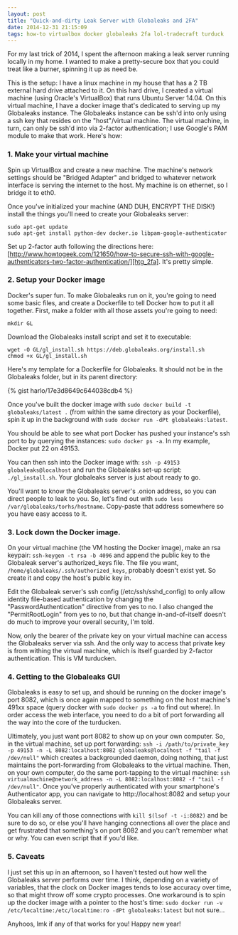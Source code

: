 ```yaml
---
layout: post
title: "Quick-and-dirty Leak Server with Globaleaks and 2FA"
date: 2014-12-31 21:15:09
tags: how-to virtualbox docker globaleaks 2fa lol-tradecraft turduck
---
```


For my last trick of 2014, I spent the afternoon making a leak server running locally in my home.  I wanted to make a pretty-secure box that you could treat like a burner, spinning it up as need be.

This is the setup:  I have a linux machine in my house that has a 2 TB external hard drive attached to it.  On this hard drive, I created a virtual machine (using Oracle's VirtualBox) that runs Ubuntu Server 14.04.  On this virtual machine, I have a docker image that's dedicated to serving up my Globaleaks instance.  The Globaleaks instance can be ssh'd into only using a ssh key that resides on the "host"/virtual machine.  The virtual machine, in turn, can only be ssh'd into via 2-factor authentication; I use Google's PAM module to make that work.  Here's how:

### 1. Make your virtual machine

Spin up VirtualBox and create a new machine.  The machine's network settings should be "Bridged Adapter" and bridged to whatever network interface is serving the internet to the host.  My machine is on ethernet, so I bridge it to eth0.

Once you've initialized your machine (AND DUH, ENCRYPT THE DISK!) install the things you'll need to create your Globaleaks server:

	sudo apt-get update
	sudo apt-get install python-dev docker.io libpam-google-authenticator

Set up 2-factor auth following the directions here: [http://www.howtogeek.com/121650/how-to-secure-ssh-with-google-authenticators-two-factor-authentication/][htg_2fa].  It's pretty simple.

### 2. Setup your Docker image

Docker's super fun.  To make Globaleaks run on it, you're going to need some basic files, and create a Dockerfile to tell Docker how to put it all together.  First, make a folder with all those assets you're going to need:

	mkdir GL

Download the Globaleaks install script and set it to executable:

	wget -O GL/gl_install.sh https://deb.globaleaks.org/install.sh
	chmod +x GL/gl_install.sh

Here's my template for a Dockerfile for Globaleaks.  It should not be in the Globaleaks folder, but in its parent directory:

{% gist harlo/17e3d8649c644038cdb4 %}

Once you've built the docker image with `sudo docker build -t globaleaks/latest .` (from within the same directory as your Dockerfile), spin it up in the background with `sudo docker run -dPt globaleaks:latest`.  

You should be able to see what port Docker has pushed your instance's ssh port to by querying the instances: `sudo docker ps -a`.  In my example, Docker put 22 on 49153.

You can then ssh into the Docker image with: `ssh -p 49153 globaleaks@localhost` and run the Globaleaks set-up script: `./gl_install.sh`.  Your globaleaks server is just about ready to go.

You'll want to know the Globaleaks server's .onion address, so you can direct people to leak to you.  So, let's find out with `sudo less /var/globaleaks/torhs/hostname`.  Copy-paste that address somewhere so you have easy access to it.

### 3. Lock down the Docker image.

On your virtual machine (the VM hosting the Docker image), make an rsa keypair: `ssh-keygen -t rsa -b 4096` and append the public key to the Globaleak server's authorized_keys file.  The file you want, `/home/globaleaks/.ssh/authorized_keys`, probably doesn't exist yet.  So create it and copy the host's public key in.

Edit the Globaleak server's ssh config (/etc/ssh/sshd_config) to only allow identity file-based authentication by changing the "PasswordAuthentication" directive from yes to no.  I also changed the "PermitRootLogin" from yes to no, but that change in-and-of-itself doesn't do much to improve your overall security, I'm told.

Now, only the bearer of the private key on your virtual machine can access the Globaleaks server via ssh.  And the only way to access that private key is from withing the virtual machine, which is itself guarded by 2-factor authentication.  This is VM turducken.

### 4. Getting to the Globaleaks GUI

Globaleaks is easy to set up, and should be running on the docker image's port 8082, which is once again mapped to something on the host machine's 491xx space (query docker with `sudo docker ps -a` to find out where).  In order access the web interface, you need to do a bit of port forwarding all the way into the core of the turducken.

Ultimately, you just want port 8082 to show up on your own computer.  So, in the virtual machine, set up port forwarding: `ssh -i /path/to/private_key -p 49153 -n -L 8082:localhost:8082 globaleaks@localhost -f "tail -f /dev/null"` which creates a backgrounded daemon, doing nothing, that just maintains the port-forwarding from Globaleaks to the virtual machine.  Then, on your own computer, do the same port-tapping to the virtual machine: `ssh virtualmachine@network_address -n -L 8082:localhost:8082 -f "tail -f /dev/null"`.  Once you've properly authenticated with your smartphone's Authenticator app, you can navigate to http://localhost:8082 and setup your Globaleaks server.

You can kill any of those connections with `kill $(lsof -t -i:8082)` and be sure to do so, or else you'll have hanging connections all over the place and get frustrated that something's on port 8082 and you can't remember what or why.  You can even script that if you'd like.

### 5. Caveats

I just set this up in an afternoon, so I haven't tested out how well the Globaleaks server performs over time.  I think, depending on a variety of variables, that the clock on Docker images tends to lose accuracy over time, so that might throw off some crypto processes.  One workaround is to spin up the docker image with a pointer to the host's time: `sudo docker run -v /etc/localtime:/etc/localtime:ro -dPt globaleaks:latest` but not sure...

Anyhoos, lmk if any of that works for you!
Happy new year!

[htg_2fa]: http://www.howtogeek.com/121650/how-to-secure-ssh-with-google-authenticators-two-factor-authentication/
